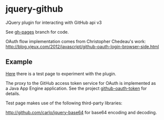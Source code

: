 jquery-github
=============

JQuery plugin for interacting with GitHub api v3

See <a href="https://github.com/alebellu/jquery-github/tree/gh-pages">gh-pages</a> branch for code.

OAuth flow implementation comes from Christopher Chedeau's work:
http://blog.vjeux.com/2012/javascript/github-oauth-login-browser-side.html

Example
------------
<a href="http://alebellu.github.com/jquery-github/test/test.html">Here</a> there is a test page to experiment with the plugin.

The proxy to the GitHub access token service for OAuth is implemented as a Java App Engine application.
See the project <a href="https://github.com/alebellu/github-oauth-token">github-oauth-token</a> for details.

Test page makes use of the following third-party libraries:

http://github.com/carlo/jquery-base64 for base64 encoding and decoding.
